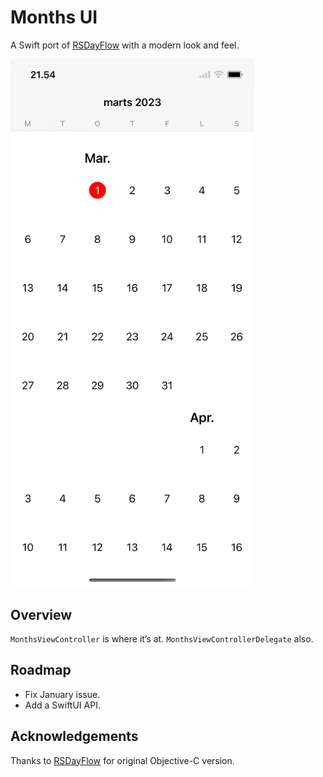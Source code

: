 # Months UI

A Swift port of [RSDayFlow](https://github.com/ruslanskorb/RSDayFlow) with a modern look and feel.

<img src="/Screenshots/MonthsView.png" width="390">

<!--<picture>-->
<!--  <source media="(prefers-color-scheme: dark)" srcset="/Screenshots/MonthsView~dark.png?raw=true">-->
<!--  <source media="(prefers-color-scheme: light)" srcset="/Screenshots/MonthsView~light.png?raw=true">-->
<!--  <img alt="" src="/Screenshots/MonthsView~light.png?raw=true" width="390">-->
<!--</picture>-->


## Overview

`MonthsViewController` is where it’s at. `MonthsViewControllerDelegate` also.


## Roadmap

* Fix January issue.
* Add a SwiftUI API.


## Acknowledgements

Thanks to [RSDayFlow](https://github.com/ruslanskorb/RSDayFlow) for original Objective-C version.

